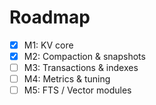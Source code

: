 
# Roadmap

- [x] M1: KV core
- [x] M2: Compaction & snapshots
- [ ] M3: Transactions & indexes
- [ ] M4: Metrics & tuning
- [ ] M5: FTS / Vector modules
